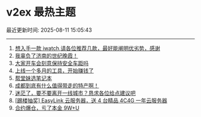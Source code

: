 # v2ex 最热主题

最近更新时间: 2025-08-11 15:05:43

--- 
1. [想入手一款 iwatch,请各位推荐几款，最好能阐明优劣势，感谢](https://www.v2ex.com/t/1151422) 
2. [我辜负了济南的世纪晚霞！](https://www.v2ex.com/t/1151432) 
3. [大家开车会刻意保持安全车距吗](https://www.v2ex.com/t/1151447) 
4. [上线一个多月的工具，开始赚钱了](https://www.v2ex.com/t/1151448) 
5. [帮堂妹选笔记本](https://www.v2ex.com/t/1151453) 
6. [成都到底有什么值得带走的特产啊！](https://www.v2ex.com/t/1151464) 
7. [迷茫了，要不要离开一线城市？恳求各位给点建议吧](https://www.v2ex.com/t/1151471) 
8. [[踢楼抽奖] EasyLink 云服务器，送 4 台精品 4C4G 一年云服务器](https://www.v2ex.com/t/1151490) 
9. [合约爆仓，亏了本金 9W+U](https://www.v2ex.com/t/1151517) 
